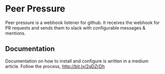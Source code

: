 # Peer Pressure
Peer pressure is a webhook listener for github. It receives the webhook for PR requests and sends them to slack with configurable messages &amp; mentions.


## Documentation
Documentation on how to install and configure is written in a medium article. Follow the process, http://bit.ly/2qDZrDh